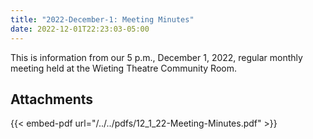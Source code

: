 ```yaml
---
title: "2022-December-1: Meeting Minutes"
date: 2022-12-01T22:23:03-05:00
---
```

This is information from our 5 p.m., December 1, 2022, regular monthly meeting held at the Wieting Theatre Community Room. 
 
## Attachments

{{< embed-pdf url="/../../pdfs/12_1_22-Meeting-Minutes.pdf" >}}
